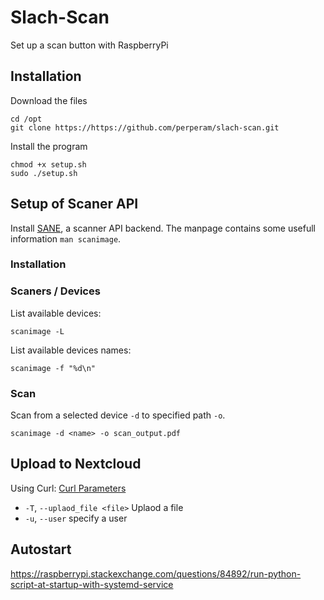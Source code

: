 # Slach-Scan
Set up a scan button with RaspberryPi 


## Installation
Download the files
```
cd /opt
git clone https://https://github.com/perperam/slach-scan.git
```
Install the program
```
chmod +x setup.sh
sudo ./setup.sh
```

## Setup of Scaner API
Install [SANE](http://www.sane-project.org/), a scanner API backend. The manpage contains some usefull information `man scanimage`.
### Installation



### Scaners / Devices
List available devices:
```
scanimage -L
```
List available devices names:
```
scanimage -f "%d\n"
```

### Scan
Scan from a selected device `-d` to specified path `-o`.
```
scanimage -d <name> -o scan_output.pdf
```

## Upload to Nextcloud
Using Curl:
[Curl Parameters](https://curl.se/docs/manpage.htm)

- `-T`, `--uplaod_file <file>` Uplaod a file
- `-u`, `--user` specify a user

## Autostart
https://raspberrypi.stackexchange.com/questions/84892/run-python-script-at-startup-with-systemd-service